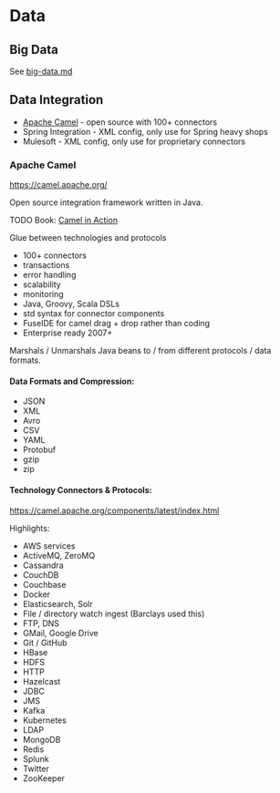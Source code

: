 # Data

## Big Data

See [big-data.md](big-data.md)

## Data Integration

- [Apache Camel](#apache-camel) - open source with 100+ connectors
- Spring Integration - XML config, only use for Spring heavy shops
- Mulesoft - XML config, only use for proprietary connectors

### Apache Camel

https://camel.apache.org/

Open source integration framework written in Java.

TODO Book: [Camel in Action](https://www.amazon.co.uk/Camel-Action-Second-Claus-Ibsen/dp/1617292931/)

Glue between technologies and protocols

- 100+ connectors
- transactions
- error handling
- scalability
- monitoring
- Java, Groovy, Scala DSLs
- std syntax for connector components
- FuseIDE for camel drag + drop rather than coding
- Enterprise ready 2007+

Marshals / Unmarshals Java beans to / from different protocols / data formats.

#### Data Formats and Compression:

- JSON
- XML
- Avro
- CSV
- YAML
- Protobuf
- gzip
- zip

#### Technology Connectors & Protocols:

https://camel.apache.org/components/latest/index.html

Highlights:

- AWS services
- ActiveMQ, ZeroMQ
- Cassandra
- CouchDB
- Couchbase
- Docker
- Elasticsearch, Solr
- File / directory watch ingest (Barclays used this)
- FTP, DNS
- GMail, Google Drive
- Git / GitHub
- HBase
- HDFS
- HTTP
- Hazelcast
- JDBC
- JMS
- Kafka
- Kubernetes
- LDAP
- MongoDB
- Redis
- Splunk
- Twitter
- ZooKeeper
